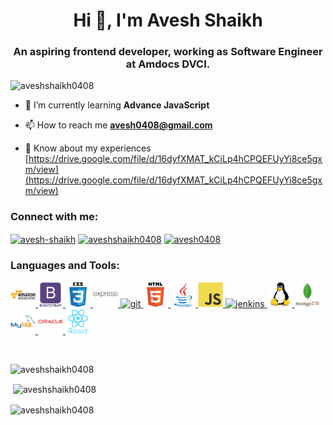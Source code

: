 <h1 align="center">Hi 👋, I'm Avesh Shaikh</h1>
<h3 align="center">An aspiring frontend developer, working as Software Engineer at Amdocs DVCI.</h3>

<p align="left"> <img src="https://komarev.com/ghpvc/?username=aveshshaikh0408&label=Profile%20views&color=0e75b6&style=flat" alt="aveshshaikh0408" /> </p>

<!-- <p align="left"> <a href="https://github.com/ryo-ma/github-profile-trophy"><img src="https://github-profile-trophy.vercel.app/?username=aveshshaikh0408" alt="aveshshaikh0408" /></a> </p> -->

- 🌱 I’m currently learning **Advance JavaScript**

- 📫 How to reach me **avesh0408@gmail.com**

- 📄 Know about my experiences [https://drive.google.com/file/d/16dyfXMAT_kCiLp4hCPQEFUyYi8ce5gxm/view](https://drive.google.com/file/d/16dyfXMAT_kCiLp4hCPQEFUyYi8ce5gxm/view)

<h3 align="left">Connect with me:</h3>
<p align="left">
<a href="https://linkedin.com/in/avesh-shaikh" target="blank"><img align="center" src="https://raw.githubusercontent.com/rahuldkjain/github-profile-readme-generator/master/src/images/icons/Social/linked-in-alt.svg" alt="avesh-shaikh" height="30" width="40" /></a>
<a href="https://codesandbox.com/aveshshaikh0408" target="blank"><img align="center" src="https://cdn.jsdelivr.net/npm/simple-icons@3.0.1/icons/codesandbox.svg" alt="aveshshaikh0408" height="30" width="40" /></a>
<a href="https://www.hackerrank.com/avesh0408" target="blank"><img align="center" src="https://raw.githubusercontent.com/rahuldkjain/github-profile-readme-generator/master/src/images/icons/Social/hackerrank.svg" alt="avesh0408" height="30" width="40" /></a>
</p>

<h3 align="left">Languages and Tools:</h3>
<p align="left"> <a href="https://aws.amazon.com" target="_blank"> <img src="https://raw.githubusercontent.com/devicons/devicon/master/icons/amazonwebservices/amazonwebservices-original-wordmark.svg" alt="aws" width="40" height="40"/> </a> <a href="https://getbootstrap.com" target="_blank"> <img src="https://raw.githubusercontent.com/devicons/devicon/master/icons/bootstrap/bootstrap-plain-wordmark.svg" alt="bootstrap" width="40" height="40"/> </a> <a href="https://www.w3schools.com/css/" target="_blank"> <img src="https://raw.githubusercontent.com/devicons/devicon/master/icons/css3/css3-original-wordmark.svg" alt="css3" width="40" height="40"/> </a> <a href="https://expressjs.com" target="_blank"> <img src="https://raw.githubusercontent.com/devicons/devicon/master/icons/express/express-original-wordmark.svg" alt="express" width="40" height="40"/> </a> <a href="https://git-scm.com/" target="_blank"> <img src="https://www.vectorlogo.zone/logos/git-scm/git-scm-icon.svg" alt="git" width="40" height="40"/> </a> <a href="https://www.w3.org/html/" target="_blank"> <img src="https://raw.githubusercontent.com/devicons/devicon/master/icons/html5/html5-original-wordmark.svg" alt="html5" width="40" height="40"/> </a> <a href="https://www.java.com" target="_blank"> <img src="https://raw.githubusercontent.com/devicons/devicon/master/icons/java/java-original.svg" alt="java" width="40" height="40"/> </a> <a href="https://developer.mozilla.org/en-US/docs/Web/JavaScript" target="_blank"> <img src="https://raw.githubusercontent.com/devicons/devicon/master/icons/javascript/javascript-original.svg" alt="javascript" width="40" height="40"/> </a> <a href="https://www.jenkins.io" target="_blank"> <img src="https://www.vectorlogo.zone/logos/jenkins/jenkins-icon.svg" alt="jenkins" width="40" height="40"/> </a> <a href="https://www.linux.org/" target="_blank"> <img src="https://raw.githubusercontent.com/devicons/devicon/master/icons/linux/linux-original.svg" alt="linux" width="40" height="40"/> </a> <a href="https://www.mongodb.com/" target="_blank"> <img src="https://raw.githubusercontent.com/devicons/devicon/master/icons/mongodb/mongodb-original-wordmark.svg" alt="mongodb" width="40" height="40"/> </a> <a href="https://www.mysql.com/" target="_blank"> <img src="https://raw.githubusercontent.com/devicons/devicon/master/icons/mysql/mysql-original-wordmark.svg" alt="mysql" width="40" height="40"/> </a> <a href="https://www.oracle.com/" target="_blank"> <img src="https://raw.githubusercontent.com/devicons/devicon/master/icons/oracle/oracle-original.svg" alt="oracle" width="40" height="40"/> </a> <a href="https://reactjs.org/" target="_blank"> <img src="https://raw.githubusercontent.com/devicons/devicon/master/icons/react/react-original-wordmark.svg" alt="react" width="40" height="40"/> </a> </p>

<br>
<p><img align="left" src="https://github-readme-stats.vercel.app/api/top-langs?username=aveshshaikh0408&show_icons=true&locale=en&layout=compact" alt="aveshshaikh0408" /><br></p>

<p>&nbsp;<img align="center" src="https://github-readme-stats.vercel.app/api?username=aveshshaikh0408&show_icons=true&locale=en" alt="aveshshaikh0408" /></p>

<p><img align="center" src="https://github-readme-streak-stats.herokuapp.com/?user=aveshshaikh0408&" alt="aveshshaikh0408" /></p>
